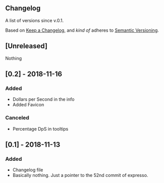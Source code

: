 ## Changelog
A list of versions since v.0.1.

Based on [Keep a Changelog](https://keepachangelog.com/en/1.0.0), and *kind of* adheres to [Semantic Versioning](https://semver.org/spec/v2.0.0.html).

## [Unreleased]
Nothing
## [0.2] - 2018-11-16
### Added
- Dollars per Second in the info
- Added Favicon
### Canceled
- Percentage DpS in tooltips

## [0.1] - 2018-11-13
### Added
- Changelog file
- Basically nothing. Just a pointer to the 52nd commit of expresso.